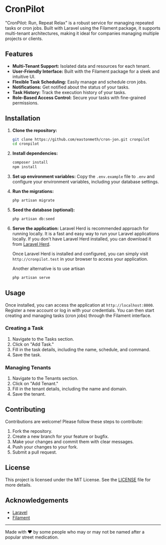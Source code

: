 # CronPilot

"CronPilot: Run, Repeat Relax" is a robust service for managing repeated tasks or cron jobs. Built with Laravel using 
the Filament package, it supports multi-tenant architectures, making it ideal for companies managing multiple projects 
or clients.

## Features

- **Multi-Tenant Support:** Isolated data and resources for each tenant.
- **User-Friendly Interface:** Built with the Filament package for a sleek and intuitive UI.
- **Flexible Task Scheduling:** Easily manage and schedule cron jobs.
- **Notifications:** Get notified about the status of your tasks.
- **Task History:** Track the execution history of your tasks.
- **Role-Based Access Control:** Secure your tasks with fine-grained permissions.

## Installation

1. **Clone the repository:**
    ```bash
    git clone https://github.com/eastonmeth/cron-jon.git cronpilot
    cd cronpilot
    ```

2. **Install dependencies:**
    ```bash
    composer install
    npm install
    ```

3. **Set up environment variables:**
   Copy the `.env.example` file to `.env` and configure your environment variables, including your database settings.

4. **Run the migrations:**
    ```bash
    php artisan migrate
    ```

5. **Seed the database (optional):**
    ```bash
    php artisan db:seed
    ```

6. **Serve the application:**
    Laravel Herd is recommended approach for running locally. It is a fast and easy way to run your Laravel applications
    locally. If you don't have Laravel Herd installed, you can download it from [Laravel Herd](https://herd.laravel.com/).

    Once Laravel Herd is installed and configured, you can simply visit `http://cronpilot.test` in your browser to
    access your application.

    Another alternative is to use artisan
    ```bash
    php artisan serve
    ```

## Usage

Once installed, you can access the application at `http://localhost:8000`. Register a new account or log in with your
credentials. You can then start creating and managing tasks (cron jobs) through the Filament interface.

### Creating a Task

1. Navigate to the Tasks section.
2. Click on "Add Task."
3. Fill in the task details, including the name, schedule, and command.
4. Save the task.

### Managing Tenants

1. Navigate to the Tenants section.
2. Click on "Add Tenant."
3. Fill in the tenant details, including the name and domain.
4. Save the tenant.

## Contributing

Contributions are welcome! Please follow these steps to contribute:

1. Fork the repository.
2. Create a new branch for your feature or bugfix.
3. Make your changes and commit them with clear messages.
4. Push your changes to your fork.
5. Submit a pull request.

## License

This project is licensed under the MIT License. See the [LICENSE](LICENSE) file for more details.

## Acknowledgements

- [Laravel](https://laravel.com/)
- [Filament](https://filamentphp.com/)

---

Made with ❤️ by some people who may or may not be named after a popular street medication.
